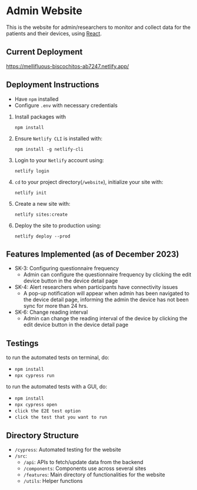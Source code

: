 # Admin Website
This is the website for admin/researchers to monitor and collect data for the patients and their devices, using [React](https://reactjs.org/).

## Current Deployment
https://mellifluous-biscochitos-ab7247.netlify.app/

## Deployment Instructions
- Have `npm` installed
- Configure `.env` with necessary credentials

1. Install packages with 
   ```
   npm install
   ```
2. Ensure `Netlify CLI` is installed with:
    ```
    npm install -g netlify-cli
    ```
3. Login to your `Netlify` account using:
    ```
    netlify login
    ```
4. `cd` to your project directory(`/website`), initialize your site with:
   ```
   netlify init
   ```
5. Create a new site with:
   ```
   netlify sites:create 
   ```
6. Deploy the site to production using:
   ```
   netlify deploy --prod
   ```

## Features Implemented (as of December 2023)
- SK-3: Configuring questionnaire frequency
  - Admin can configure the questionnaire frequency by clicking the edit device button in the device detail page
- SK-4: Alert researchers when participants have connectivity issues
  - A pop-up notification will appear when admin has been navigated to the device detail page, informing the admin the device has not been sync for more than 24 hrs.
- SK-6: Change reading interval
  - Admin can change the reading interval of the device by clicking the edit device button in the device detail page

## Testings

to run the automated tests on terminal, do:
- `npm install`
- `npx cypress run`

to run the automated tests with a GUI, do:
- `npm install`
- `npx cypress open`
- `click the E2E test option`
- `click the test that you want to run`


## Directory Structure
- `/cypress`: Automated testing for the website
- `/src`:
  - `/api`: APIs to fetch/update data from the backend
  - `/components`: Components use across several sites
  - `/features`: Main directory of functionalities for the website
  - `/utils`: Helper functions